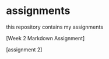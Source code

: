 # assignments
this repository contains my assignments

[Week 2 Markdown Assignment] 


[assignment 2]

